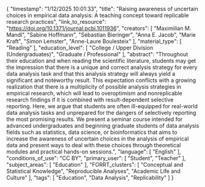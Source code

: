 {
    "timestamp": "1/12/2025 10:01:33",
    "title": "Raising awareness of uncertain choices in empirical data analysis: A teaching concept toward replicable research practices",
    "link_to_resource": "https://doi.org/10.1371/journal.pcbi.1011936",
    "creators": [
        "Maximilian M. Mandl",
        "Sabine Hoffmann",
        "Sebastian Bieringer",
        "Anna E. Jacob",
        "Marie Kraft",
        "Simon Lemster",
        "Anne-Laure Boulesteix"
    ],
    "material_type": [
        "Reading"
    ],
    "education_level": [
        "College / Upper Division (Undergraduates)",
        "Graduate / Professional"
    ],
    "abstract": "Throughout their education and when reading the scientific literature, students may get the impression that there is a unique and correct analysis strategy for every data analysis task and that this analysis strategy will always yield a significant and noteworthy result. This expectation conflicts with a growing realization that there is a multiplicity of possible analysis strategies in empirical research, which will lead to overoptimism and nonreplicable research findings if it is combined with result-dependent selective reporting. Here, we argue that students are often ill-equipped for real-world data analysis tasks and unprepared for the dangers of selectively reporting the most promising results. We present a seminar course intended for advanced undergraduates and beginning graduate students of data analysis fields such as statistics, data science, or bioinformatics that aims to increase the awareness of uncertain choices in the analysis of empirical data and present ways to deal with these choices through theoretical modules and practical hands-on sessions.",
    "language": [
        "English"
    ],
    "conditions_of_use": "CC BY",
    "primary_user": [
        "Student",
        "Teacher"
    ],
    "subject_areas": [
        "Education"
    ],
    "FORRT_clusters": [
        "Conceptual and Statistical Knowledge",
        "Reproducible Analyses",
        "Academic Life and Culture"
    ],
    "tags": [
        "Education",
        "Data Analysis",
        "Replicability"
    ]
}